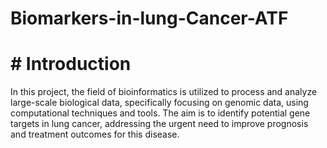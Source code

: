 # Biomarkers-in-lung-Cancer-ATF
# # Introduction
In this project, the field of bioinformatics is utilized to process and analyze large-scale biological data, specifically focusing on genomic data, using computational techniques and tools. The aim is to identify potential gene targets in lung cancer, addressing the urgent need to improve prognosis and treatment outcomes for this disease.
